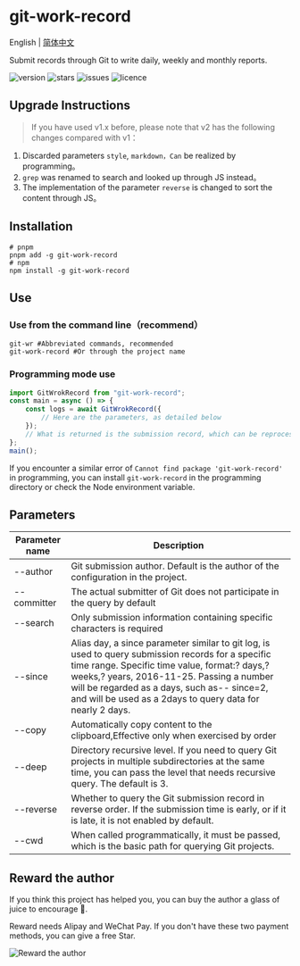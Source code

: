 # git-work-record

English | [简体中文](./README.md)

Submit records through Git to write daily, weekly and monthly reports.

<div>
  <img src="https://img.shields.io/npm/v/git-work-record?style=for-the-badge" alt="version">
  <img src="https://img.shields.io/github/stars/iamxiyang/git-work-record?style=for-the-badge" alt="stars">
  <img src="https://img.shields.io/github/issues/iamxiyang/git-work-record?style=for-the-badge" alt="issues">
  <img src="https://img.shields.io/npm/l/git-work-record?style=for-the-badge" alt="licence">
</div>

## Upgrade Instructions

> If you have used v1.x before, please note that v2 has the following changes compared with v1：

1. Discarded parameters `style`, `markdown，Can` be realized by programming。
1. `grep` was renamed to search and looked up through JS instead。
1. The implementation of the parameter `reverse` is changed to sort the content through JS。

## Installation

```shell
# pnpm
pnpm add -g git-work-record
# npm
npm install -g git-work-record
```

## Use

### Use from the command line（recommend）

```shell
git-wr #Abbreviated commands, recommended
git-work-record #Or through the project name
```

### Programming mode use

```js
import GitWrokRecord from "git-work-record";
const main = async () => {
	const logs = await GitWrokRecord({
		// Here are the parameters, as detailed below
	});
	// What is returned is the submission record, which can be reprocessed according to your own needs.
};
main();
```

If you encounter a similar error of `Cannot find package 'git-work-record'` in programming, you can install `git-work-record` in the programming directory or check the Node environment variable.

## Parameters

| Parameter name | Description                                                                                                                                                                                                                                                                                                  |
| -------------- | ------------------------------------------------------------------------------------------------------------------------------------------------------------------------------------------------------------------------------------------------------------------------------------------------------------ |
| --author       | Git submission author. Default is the author of the configuration in the project.                                                                                                                                                                                                                            |
| --committer    | The actual submitter of Git does not participate in the query by default                                                                                                                                                                                                                                     |
| --search       | Only submission information containing specific characters is required                                                                                                                                                                                                                                       |
| --since        | Alias day, a since parameter similar to git log, is used to query submission records for a specific time range. Specific time value, format:? days,? weeks,? years, 2016-11-25. Passing a number will be regarded as a days, such as-- since=2, and will be used as a 2days to query data for nearly 2 days. |
| --copy         | Automatically copy content to the clipboard,Effective only when exercised by order                                                                                                                                                                                                                           |
| --deep         | Directory recursive level. If you need to query Git projects in multiple subdirectories at the same time, you can pass the level that needs recursive query. The default is 3.                                                                                                                               |
| --reverse      | Whether to query the Git submission record in reverse order. If the submission time is early, or if it is late, it is not enabled by default.                                                                                                                                                                |
| --cwd          | When called programmatically, it must be passed, which is the basic path for querying Git projects.                                                                                                                                                                                                          |

## Reward the author

If you think this project has helped you, you can buy the author a glass of juice to encourage 🍹.

Reward needs Alipay and WeChat Pay. If you don't have these two payment methods, you can give a free Star.

![Reward the author](https://test-1309419893.cos.ap-shanghai.myqcloud.com/%E6%89%93%E8%B5%8F.png)
